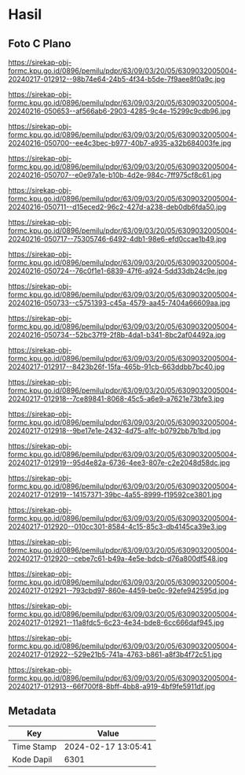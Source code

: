 # Hasil

## Foto C Plano

https://sirekap-obj-formc.kpu.go.id/0896/pemilu/pdpr/63/09/03/20/05/6309032005004-20240217-012912--98b74e64-24b5-4f34-b5de-7f9aee8f0a9c.jpg

https://sirekap-obj-formc.kpu.go.id/0896/pemilu/pdpr/63/09/03/20/05/6309032005004-20240216-050653--af566ab6-2903-4285-9c4e-15299c9cdb96.jpg

https://sirekap-obj-formc.kpu.go.id/0896/pemilu/pdpr/63/09/03/20/05/6309032005004-20240216-050700--ee4c3bec-b977-40b7-a935-a32b684003fe.jpg

https://sirekap-obj-formc.kpu.go.id/0896/pemilu/pdpr/63/09/03/20/05/6309032005004-20240216-050707--e0e97a1e-b10b-4d2e-984c-7ff975cf8c61.jpg

https://sirekap-obj-formc.kpu.go.id/0896/pemilu/pdpr/63/09/03/20/05/6309032005004-20240216-050711--d15eced2-96c2-427d-a238-deb0db6fda50.jpg

https://sirekap-obj-formc.kpu.go.id/0896/pemilu/pdpr/63/09/03/20/05/6309032005004-20240216-050717--75305746-6492-4db1-98e6-efd0ccae1b49.jpg

https://sirekap-obj-formc.kpu.go.id/0896/pemilu/pdpr/63/09/03/20/05/6309032005004-20240216-050724--76c0f1e1-6839-47f6-a924-5dd33db24c9e.jpg

https://sirekap-obj-formc.kpu.go.id/0896/pemilu/pdpr/63/09/03/20/05/6309032005004-20240216-050733--c5751393-c45a-4579-aa45-7404a66609aa.jpg

https://sirekap-obj-formc.kpu.go.id/0896/pemilu/pdpr/63/09/03/20/05/6309032005004-20240216-050734--52bc37f9-2f8b-4da1-b341-8bc2af04492a.jpg

https://sirekap-obj-formc.kpu.go.id/0896/pemilu/pdpr/63/09/03/20/05/6309032005004-20240217-012917--8423b26f-15fa-465b-91cb-663ddbb7bc40.jpg

https://sirekap-obj-formc.kpu.go.id/0896/pemilu/pdpr/63/09/03/20/05/6309032005004-20240217-012918--7ce89841-8068-45c5-a6e9-a7621e73bfe3.jpg

https://sirekap-obj-formc.kpu.go.id/0896/pemilu/pdpr/63/09/03/20/05/6309032005004-20240217-012918--9be17e1e-2432-4d75-a1fc-b0792bb7b1bd.jpg

https://sirekap-obj-formc.kpu.go.id/0896/pemilu/pdpr/63/09/03/20/05/6309032005004-20240217-012919--95d4e82a-6736-4ee3-807e-c2e2048d58dc.jpg

https://sirekap-obj-formc.kpu.go.id/0896/pemilu/pdpr/63/09/03/20/05/6309032005004-20240217-012919--14157371-39bc-4a55-8999-f19592ce3801.jpg

https://sirekap-obj-formc.kpu.go.id/0896/pemilu/pdpr/63/09/03/20/05/6309032005004-20240217-012920--010cc301-8584-4c15-85c3-db4145ca39e3.jpg

https://sirekap-obj-formc.kpu.go.id/0896/pemilu/pdpr/63/09/03/20/05/6309032005004-20240217-012920--cebe7c61-b49a-4e5e-bdcb-d76a800df548.jpg

https://sirekap-obj-formc.kpu.go.id/0896/pemilu/pdpr/63/09/03/20/05/6309032005004-20240217-012921--793cbd97-860e-4459-be0c-92efe942595d.jpg

https://sirekap-obj-formc.kpu.go.id/0896/pemilu/pdpr/63/09/03/20/05/6309032005004-20240217-012921--11a8fdc5-6c23-4e34-bde8-6cc666daf945.jpg

https://sirekap-obj-formc.kpu.go.id/0896/pemilu/pdpr/63/09/03/20/05/6309032005004-20240217-012922--529e21b5-741a-4763-b861-a8f3b4f72c51.jpg

https://sirekap-obj-formc.kpu.go.id/0896/pemilu/pdpr/63/09/03/20/05/6309032005004-20240217-012913--66f700f8-8bff-4bb8-a919-4bf9fe5911df.jpg


## Metadata

| Key        | Value               |
| ---------- | ------------------- |
| Time Stamp | 2024-02-17 13:05:41 |
| Kode Dapil | 6301                |




